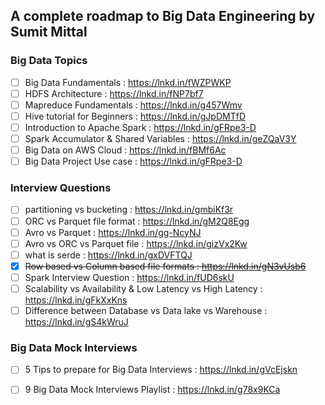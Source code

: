 <h2> A complete roadmap to Big Data Engineering by Sumit Mittal </h2>


<h3> Big Data Topics </h3>

- [ ] Big Data Fundamentals : https://lnkd.in/fWZPWKP
- [ ] HDFS Architecture : https://lnkd.in/fNP7bf7
- [ ] Mapreduce Fundamentals : https://lnkd.in/g457Wmv
- [ ] Hive tutorial for Beginners : https://lnkd.in/gJpDMTfD
- [ ] Introduction to Apache Spark : https://lnkd.in/gFRpe3-D
- [ ] Spark Accumulator & Shared Variables : https://lnkd.in/geZQaV3Y
- [ ] Big Data on AWS Cloud : https://lnkd.in/fBMf6Ac
- [ ] Big Data Project Use case : https://lnkd.in/gFRpe3-D

<h3> Interview Questions </h3>

- [ ] partitioning vs bucketing : https://lnkd.in/gmbiKf3r
- [ ] ORC vs Parquet file format : https://lnkd.in/gM2Q8Egg
- [ ] Avro vs Parquet : https://lnkd.in/gg-NcyNJ
- [ ] Avro vs ORC vs Parquet file : https://lnkd.in/gizVx2Kw
- [ ] what is serde : https://lnkd.in/gxDVFTQJ
- [x] ~~Row based vs Column based file formats : https://lnkd.in/gN3vUsb6~~
- [ ] Spark Interview Question : https://lnkd.in/fUD6skU
- [ ] Scalability vs Availability & Low Latency vs High Latency : https://lnkd.in/gFkXxKns
- [ ] Difference between Database vs Data lake vs Warehouse : https://lnkd.in/gS4kWruJ

<h3> Big Data Mock Interviews </h3>

- [ ] 5 Tips to prepare for Big Data Interviews : https://lnkd.in/gVcEjskn
- [ ] 9 Big Data Mock Interviews Playlist : https://lnkd.in/g78x9KCa

